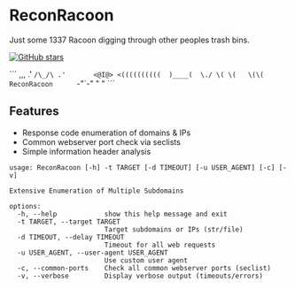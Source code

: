 # ReconRacoon
Just some 1337 Racoon digging through other peoples trash bins.

[![GitHub stars](https://img.shields.io/github/stars/khrome/ascii-art.svg?style=social&label=Star)](https://github.com/khrome/ascii-art)

´´´
                        ,,,
                     .'    `/\_/\
                   .'       <@I@>
        <((((((((((  )____(  \./
                   \( \(   \(\(
   ReconRacoon      `-"`-"  " "
´´´


## Features
- Response code enumeration of domains & IPs
- Common webserver port check via seclists
- Simple information header analysis
                        

```
usage: ReconRacoon [-h] -t TARGET [-d TIMEOUT] [-u USER_AGENT] [-c] [-v]

Extensive Enumeration of Multiple Subdomains

options:
  -h, --help            show this help message and exit
  -t TARGET, --target TARGET
                        Target subdomains or IPs (str/file)
  -d TIMEOUT, --delay TIMEOUT
                        Timeout for all web requests
  -u USER_AGENT, --user-agent USER_AGENT
                        Use custom user agent
  -c, --common-ports    Check all common webserver ports (seclist)
  -v, --verbose         Display verbose output (timeouts/errors)
```
